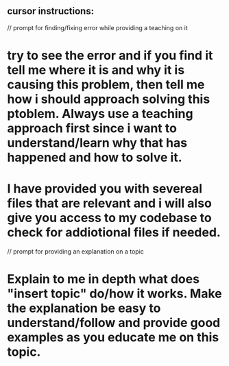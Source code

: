 ## cursor instructions:

// prompt for finding/fixing error while providing a teaching on it
# try to see the error and if you find it tell me where it is and why it is causing this problem, then tell me how i should approach solving this ptoblem. Always use a teaching approach first since i want to understand/learn why that has happened and how to solve it.
# I have provided you with severeal files that are relevant and i will also give you access to my codebase to check for addiotional files if needed.

// prompt for providing an explanation on a topic
# Explain to me in depth what does "insert topic" do/how it works. Make the explanation be easy to understand/follow and provide good examples as you educate me on this topic. 